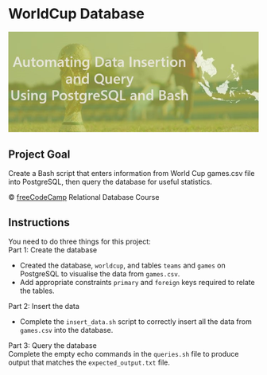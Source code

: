 # WorldCup Database

![](WorldCup.jpeg)

## Project Goal
Create a Bash script that enters information from World Cup games.csv file into PostgreSQL, then query the database for useful statistics.

:copyright: [freeCodeCamp](https://www.freecodecamp.org/learn/relational-database/) Relational Database Course

## Instructions
You need to do three things for this project: <br/>
Part 1: Create the database <br/>
- Created the database, `worldcup`, and tables `teams` and `games` on PostgreSQL to visualise the data from `games.csv`.
- Add appropriate constraints `primary` and `foreign` keys required to relate the tables. 

Part 2: Insert the data <br/>
- Complete the `insert_data.sh` script to correctly insert all the data from `games.csv` into the database.

Part 3: Query the database <br/>
Complete the empty echo commands in the `queries.sh` file to produce output that matches the `expected_output.txt` file.





